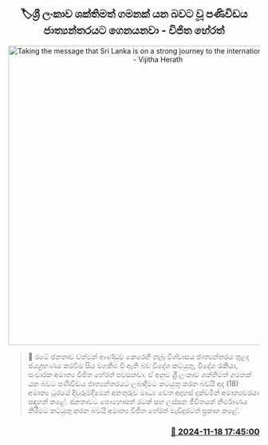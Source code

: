 <p align='center'><b><h2 align='center' title='Taking the message that Sri Lanka is on a strong journey to the international community - Vijitha Herath'>🏷ශ්‍රී ලංකාව ශක්තිමත් ගමනක් යන බවට වූ පණිවිඩය ජාත්‍යන්තරයට ගෙනයනවා - විජිත හේරත් </h2></b></p>
<p align='center'><img src='https://helakuru.sgp1.cdn.digitaloceanspaces.com/esana/images/lib/vijitha-herath-voice-cut.jpg' width='600' alt='Taking the message that Sri Lanka is on a strong journey to the international community - Vijitha Herath'></p>

>📝 රටේ ජනතාව වත්මන් ආණ්ඩුව කෙරෙහි තැබූ විශ්වාසය ජාත්‍යන්තරය තුළද ජයග්‍රහණය කරවීම සිය වගකීම වී ඇති බව විදේශ කටයුතු, විදේශ රැකියා, සංචාරක අමාත්‍ය විජිත හේරත් පවසනවා.
ඒ අනුව ශ්‍රී ලංකාව ශක්තිමත් ගමනක් යන බවට පණිවිඩය ජාත්‍යන්තරයට ලබාදීමට කටයුතු කරන බවයි අද (18) අමාත්‍ය ධූරයේ දිවුරුම්දීමෙන් අනතුරුව මාධ්‍ය වෙත අදහස් දක්වමින් අමාත්‍යවරයා සඳහන් කළේ.
ජනතාවට පොහොසත් රටක් සහ ලස්සන ජීවිතයක් නිර්මාණය කිරීමට කටයුතු කරන බවයි අමාත්‍ය විජිත හේරත් වැඩිදුරටත් ප්‍රකාශ කළේ. 


<h3 align='right'><a href='https://www.helakuru.lk/esana/p/105190/'>📅 2024-11-18 17:45:00</a></h3>
